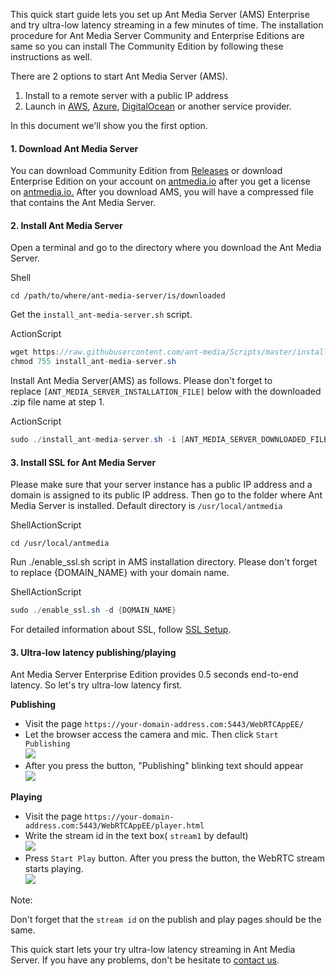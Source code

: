 This quick start guide lets you set up Ant Media Server (AMS) Enterprise and try ultra-low latency streaming in a few minutes of time. The installation procedure for Ant Media Server Community and Enterprise Editions are same so you can install The Community Edition by following these instructions as well.

There are 2 options to start Ant Media Server (AMS).

1.  Install to a remote server with a public IP address
2.  Launch in [AWS](https://aws.amazon.com/marketplace/search/results?x=0&y=0&searchTerms=Ant+Media+Server&page=1&ref_=nav_search_box), [Azure](https://azuremarketplace.microsoft.com/en-us/marketplace/apps/antmedia.ant_media_server_enterprise?tab=Overview), [DigitalOcean](https://marketplace.digitalocean.com/apps/ant-media-server-enterprise-edition) or another service provider.

In this document we'll show you the first option.

#### **1. Download Ant Media Server**

You can download Community Edition from [Releases](https://github.com/ant-media/Ant-Media-Server/releases) or download Enterprise Edition on your account on [antmedia.io](https://antmedia.io/) after you get a license on [antmedia.io.](https://antmedia.io/) After you download AMS, you will have a compressed file that contains the Ant Media Server.

#### **2. Install Ant Media Server**

Open a terminal and go to the directory where you download the Ant Media Server.

Shell

```shell
cd /path/to/where/ant-media-server/is/downloaded
```

Get the `install_ant-media-server.sh` script.

ActionScript

```actionscript
wget https://raw.githubusercontent.com/ant-media/Scripts/master/install_ant-media-server.sh 
chmod 755 install_ant-media-server.sh
```

Install Ant Media Server(AMS) as follows. Please don't forget to replace `[ANT_MEDIA_SERVER_INSTALLATION_FILE]` below with the downloaded .zip file name at step 1.

ActionScript

```actionscript
sudo ./install_ant-media-server.sh -i [ANT_MEDIA_SERVER_DOWNLOADED_FILE] 
```

#### **3. Install SSL for Ant Media Server**

Please make sure that your server instance has a public IP address and a domain is assigned to its public IP address. Then go to the folder where Ant Media Server is installed. Default directory is `/usr/local/antmedia`

ShellActionScript

```shell
cd /usr/local/antmedia
```

Run ./enable_ssl.sh script in AMS installation directory. Please don't forget to replace {DOMAIN_NAME} with your domain name.

ShellActionScript

```actionscript
sudo ./enable_ssl.sh -d {DOMAIN_NAME}
```

For detailed information about SSL, follow [SSL Setup](https://portal.document360.io/v1/docs/setting-up-ssl).

#### **3. Ultra-low latency publishing/playing**

Ant Media Server Enterprise Edition provides 0.5 seconds end-to-end latency. So let's try ultra-low latency first.

**Publishing**

-   Visit the page `https://your-domain-address.com:5443/WebRTCAppEE/`
-   Let the browser access the camera and mic. Then click `Start Publishing`  
    ![](@site/static/img/1_Open_WebRTCAppEE_and_Let_Browser_Access_Cam_and_Mic.jpg)
-   After you press the button, "Publishing" blinking text should appear  
    ![](@site/static/img/2_Press_Publish_Button.jpg)

**Playing**

-   Visit the page `https://your-domain-address.com:5443/WebRTCAppEE/player.html`
-   Write the stream id in the text box( `stream1` by default)  
    ![](@site/static/img/3_Go_to_Play_Page.jpg)
-   Press `Start Play` button. After you press the button, the WebRTC stream starts playing.  
    ![](@site/static/img/4_Press_Start_Play_Button.jpg)

Note:

Don't forget that the `stream id` on the publish and play pages should be the same.

This quick start lets your try ultra-low latency streaming in Ant Media Server. If you have any problems, don't be hesitate to [contact us](https://antmedia.io/#contact).